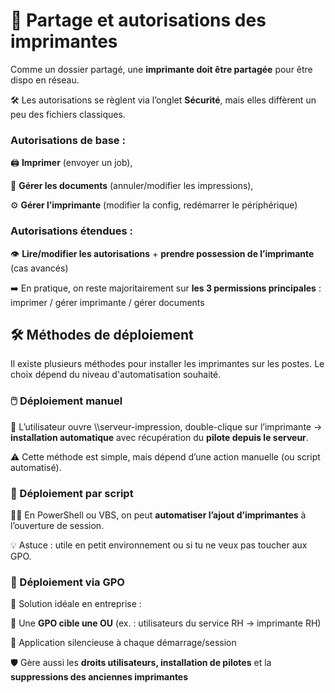 # **🔐 Partage et autorisations des imprimantes**

Comme un dossier partagé, une **imprimante doit être partagée** pour être dispo en réseau.

🛠️ Les autorisations se règlent via l’onglet **Sécurité**, mais elles diffèrent un peu des fichiers classiques.

### **Autorisations de base** :

🖨️ **Imprimer** (envoyer un job),

📑 **Gérer les documents** (annuler/modifier les impressions),

⚙️ **Gérer l’imprimante** (modifier la config, redémarrer le périphérique)

### **Autorisations étendues** :

👁️ **Lire/modifier les autorisations** + **prendre possession de l’imprimante** (cas avancés)

➡️ En pratique, on reste majoritairement sur **les 3 permissions principales** : imprimer / gérer imprimante / gérer documents



## **🛠️ Méthodes de déploiement**

Il existe plusieurs méthodes pour installer les imprimantes sur les postes. Le choix dépend du niveau d'automatisation souhaité.



### **🖱️ Déploiement manuel**

📁 L’utilisateur ouvre \\\serveur-impression, double-clique sur l’imprimante → **installation automatique** avec récupération du **pilote depuis le serveur**.

⚠️ Cette méthode est simple, mais dépend d’une action manuelle (ou script automatisé).



### **🧠 Déploiement par script**

👨‍💻 En PowerShell ou VBS, on peut **automatiser l’ajout d’imprimantes** à l’ouverture de session.

💡 Astuce : utile en petit environnement ou si tu ne veux pas toucher aux GPO.



### **🏢 Déploiement via GPO**

💼 Solution idéale en entreprise :

🎯 Une **GPO cible une OU** (ex. : utilisateurs du service RH → imprimante RH)

🔁 Application silencieuse à chaque démarrage/session

🛡️ Gère aussi les **droits utilisateurs, installation de pilotes** et la **suppressions des anciennes imprimantes**


